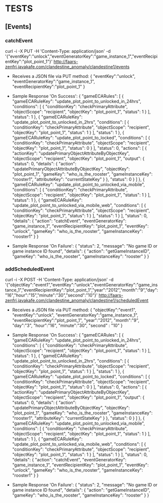 # TESTS

## [Events]
### catchEvent
curl -i -X PUT -H 'Content-Type: application/json' -d '{"eventKey":"unlock","eventGeneratorKey":"game_instance_1","eventRecipientKey":"plot_point_1"}' http://faars-zenfri.javakafe.com/clandestine_anomaly/clandestine1/events


* Receives a JSON file via PUT method:
{
	"eventKey":"unlock",
	"eventGeneratorKey":"game_instance_1",
	"eventRecipientKey":"plot_point_1"
}


* Sample Response 'On Success':
{
    "gameECARules": [
        {
            "gameECARuleKey": "update_plot_point_to_unlocked_in_24hrs",
            "conditions": [
                {
                    "conditionKey": "checkPrimaryAttribute",
                    "objectScope": "recipient",
                    "objectKey": "plot_point_1",
                    "status": 1
                }
            ],
            "status": 1
        },
        {
            "gameECARuleKey": "update_plot_point_to_unlocked_in_2hrs",
            "conditions": [
                {
                    "conditionKey": "checkPrimaryAttribute",
                    "objectScope": "recipient",
                    "objectKey": "plot_point_1",
                    "status": 1
                }
            ],
            "status": 1
        },
        {
            "gameECARuleKey": "update_plot_point_to_locked",
            "conditions": [
                {
                    "conditionKey": "checkPrimaryAttribute",
                    "objectScope": "recipient",
                    "objectKey": "plot_point_1",
                    "status": 0
                }
            ],
            "status": 0,
            "actions": [
                {
                    "actionKey": "updatePrimaryObjectAttributeByObjectKey",
                    "objectScope": "recipient",
                    "objectKey": "plot_point_1",
                    "output": {
                        "status": 0,
                        "details": {
                            "action": "updatePrimaryObjectAttributeByObjectKey",
                            "objectKey": "plot_point_1",
                            "gameKey": "who_is_the_rooster",
                            "gameInstanceKey": "rooster1",
                            "attributeKey": "currentStateKey"
                        }
                    },
                    "status": 0
                }
            ]
        },
        {
            "gameECARuleKey": "update_plot_point_to_unlocked_via_mobile",
            "conditions": [
                {
                    "conditionKey": "checkPrimaryAttribute",
                    "objectScope": "recipient",
                    "objectKey": "plot_point_1",
                    "status": 1
                }
            ],
            "status": 1
        },
        {
            "gameECARuleKey": "update_plot_point_to_unlocked_via_mobile_web",
            "conditions": [
                {
                    "conditionKey": "checkPrimaryAttribute",
                    "objectScope": "recipient",
                    "objectKey": "plot_point_1",
                    "status": 1
                }
            ],
            "status": 1
        }
    ],
    "status": 0,
    "details": {
        "action": "catchEvent",
        "eventGeneratorKey": "game_instance_1",
        "eventRecipientKey": "plot_point_1",
        "eventKey": "unlock",
        "gameKey": "who_is_the_rooster",
        "gameInstanceKey": "rooster1"
    }
}


* Sample Response 'On Failure':
{
    "status": 2,
    "message": "No game ID or game instance ID found",
    "details": {
        "action": "getGameInstanceID",
        "gameKey": "who_is_the_rooster",
        "gameInstanceKey": "rooster"
    }
}


### addScheduledEvent
curl -i -X POST -H 'Content-Type: application/json' -d '{"objectKey":"event1","eventKey":"unlock","eventGeneratorKey":"game_instance_1","eventRecipientKey":"plot_point_1","year":"2012","month":"9","day":"16","hour":"15","minute":"30","second":"10"}' http://faars-zenfri.javakafe.com/clandestine_anomaly/clandestine1/scheduledEvent


* Receives a JSON file via PUT method:
{
	"objectKey":"event1",
	"eventKey":"unlock",
	"eventGeneratorKey":"game_instance_1",
	"eventRecipientKey":"plot_point_1",
	"year":"2012",
	"month":"9",
	"day":"3",
	"hour":"16",
	"minute":"30",
	"second" : "10"
}


* Sample Response 'On Success':
{
    "gameECARules": [
        {
            "gameECARuleKey": "update_plot_point_to_unlocked_in_24hrs",
            "conditions": [
                {
                    "conditionKey": "checkPrimaryAttribute",
                    "objectScope": "recipient",
                    "objectKey": "plot_point_1",
                    "status": 1
                }
            ],
            "status": 1
        },
        {
            "gameECARuleKey": "update_plot_point_to_unlocked_in_2hrs",
            "conditions": [
                {
                    "conditionKey": "checkPrimaryAttribute",
                    "objectScope": "recipient",
                    "objectKey": "plot_point_1",
                    "status": 1
                }
            ],
            "status": 1
        },
        {
            "gameECARuleKey": "update_plot_point_to_locked",
            "conditions": [
                {
                    "conditionKey": "checkPrimaryAttribute",
                    "objectScope": "recipient",
                    "objectKey": "plot_point_1",
                    "status": 0
                }
            ],
            "status": 0,
            "actions": [
                {
                    "actionKey": "updatePrimaryObjectAttributeByObjectKey",
                    "objectScope": "recipient",
                    "objectKey": "plot_point_1",
                    "output": {
                        "status": 0,
                        "details": {
                            "action": "updatePrimaryObjectAttributeByObjectKey",
                            "objectKey": "plot_point_1",
                            "gameKey": "who_is_the_rooster",
                            "gameInstanceKey": "rooster1",
                            "attributeKey": "currentStateKey"
                        }
                    },
                    "status": 0
                }
            ]
        },
        {
            "gameECARuleKey": "update_plot_point_to_unlocked_via_mobile",
            "conditions": [
                {
                    "conditionKey": "checkPrimaryAttribute",
                    "objectScope": "recipient",
                    "objectKey": "plot_point_1",
                    "status": 1
                }
            ],
            "status": 1
        },
        {
            "gameECARuleKey": "update_plot_point_to_unlocked_via_mobile_web",
            "conditions": [
                {
                    "conditionKey": "checkPrimaryAttribute",
                    "objectScope": "recipient",
                    "objectKey": "plot_point_1",
                    "status": 1
                }
            ],
            "status": 1
        }
    ],
    "status": 0,
    "details": {
        "action": "catchEvent",
        "eventGeneratorKey": "game_instance_1",
        "eventRecipientKey": "plot_point_1",
        "eventKey": "unlock",
        "gameKey": "who_is_the_rooster",
        "gameInstanceKey": "rooster1"
    }
}


* Sample Response 'On Failure':
{
    "status": 2,
    "message": "No game ID or game instance ID found",
    "details": {
        "action": "getGameInstanceID",
        "gameKey": "who_is_the_rooster",
        "gameInstanceKey": "rooster"
    }
}